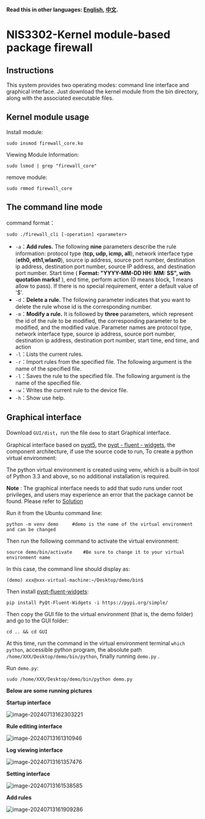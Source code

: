 **Read this in other languages: [English](README_en.md), [中文](README.md).**

# NIS3302-Kernel module-based package firewall

## Instructions

This system provides two operating modes: command line interface and graphical interface. Just download the kernel module from the bin directory, along with the associated executable files.

## Kernel module usage

Install module:

```shell
sudo insmod firewall_core.ko
```

Viewing Module Information:

```shell
sudo lsmod | grep "firewall_core"
```

remove module:

```shell
sudo rmmod firewall_core
```

## The command line mode

command format：

```shell
sudo ./firewall_cli [-operation] <parameter>
```

- `-a`：**Add rules.** The following **nine** parameters describe the rule information: protocol type (**tcp, udp, icmp, all**), network interface type (**eth0, eth1,wlan0**), source ip address, source port number, destination ip address, destination port number, source IP address, and destination port number. Start time ( **Format: "YYYY-MM-DD HH: MM: SS", with quotation marks!** ), end time, perform action (0 means block, 1 means allow to pass). If there is no special requirement, enter a default value of '$'.
- `-d`：**Delete a rule.** The following parameter indicates that you want to delete the rule whose id is the corresponding number.
- `-m`：**Modify a rule.** It is followed by **three** parameters, which represent the id of the rule to be modified, the corresponding parameter to be modified, and the modified value. Parameter names are protocol type, network interface type, source ip address, source port number, destination ip address, destination port number, start time, end time, and action
- `-l`：Lists the current rules.
- `-r`：Import rules from the specified file. The following argument is the name of the specified file.
- `-l`：Saves the rule to the specified file. The following argument is the name of the specified file.
- `-w`：Writes the current rule to the device file.
- `-h`：Show use help.

## Graphical interface

Download `GUI/dist`，run the file `demo` to start Graphical interface.

Graphical interface based on [pyqt5](https://pypi.org/project/PyQt5/), the [pyqt - fluent - widgets](https://qfluentwidgets.com/zh), the component architecture, if use the source code to run, To create a python virtual environment:

The python virtual environment is created using venv, which is a built-in tool of Python 3.3 and above, so no additional installation is required.

**Note** : The graphical interface needs to add that sudo runs under root privileges, and users may experience an error that the package cannot be found. Please refer to [Solution](https://blog.csdn.net/weixin_39589455/article/details/136092916)

Run it from the Ubuntu command line:

```shell
python -m venv demo 	#demo is the name of the virtual environment and can be changed
```

Then run the following command to activate the virtual environment:

```shell
source demo/bin/activate 	#Be sure to change it to your virtual environment name
```

In this case, the command line should display as:

```shell
(demo) xxx@xxx-virtual-machine:~/Desktop/demo/bin$
```

Then install [pyqt-fluent-widgets](https://qfluentwidgets.com/zh):

```shell
pip install PyQt-Fluent-Widgets -i https://pypi.org/simple/
```

Then copy the GUI file to the virtual environment (that is, the demo folder) and go to the GUI folder:

```shell
cd .. && cd GUI
```

At this time, run the command in the virtual environment terminal `which python`, accessible python program, the absolute path `/home/XXX/Desktop/demo/bin/python`, finally running `demo.py` .

Run `demo.py`:

```shell
sudo /home/XXX/Desktop/demo/bin/python demo.py
```

**Below are some running pictures**

**Startup interface**

![image-20240713162303221](https://cdn.jsdelivr.net/gh/zlh123123/MyPictures/image-20240713162303221.png)

**Rule editing interface**

![image-20240713161310946](https://cdn.jsdelivr.net/gh/zlh123123/MyPictures/image-20240713161310946.png)

**Log viewing interface**

![image-20240713161357476](https://cdn.jsdelivr.net/gh/zlh123123/MyPictures/image-20240713161357476.png)

**Setting interface**

![image-20240713161538585](https://cdn.jsdelivr.net/gh/zlh123123/MyPictures/image-20240713161538585.png)

**Add rules**

![image-20240713161909286](https://cdn.jsdelivr.net/gh/zlh123123/MyPictures/image-20240713161909286.png)

